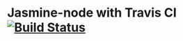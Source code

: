 # Jasmine-node with Travis CI [![Build Status](https://travis-ci.org/WillACosta/jasmine-node.svg?branch=master)](https://travis-ci.org/WillACosta/jasmine-node)

<!-- Browserfy converte as chamadas do lado do servidor
para que o navegador possa compreende-las. -->
